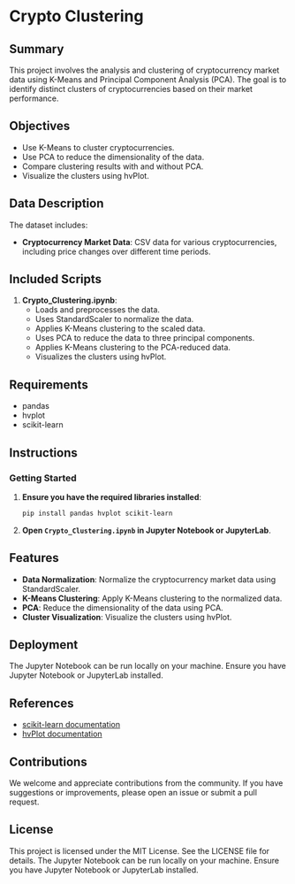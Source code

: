 # Crypto Clustering

## Summary
This project involves the analysis and clustering of cryptocurrency market data using K-Means and Principal Component Analysis (PCA). The goal is to identify distinct clusters of cryptocurrencies based on their market performance.

## Objectives
- Use K-Means to cluster cryptocurrencies.
- Use PCA to reduce the dimensionality of the data.
- Compare clustering results with and without PCA.
- Visualize the clusters using hvPlot.

## Data Description
The dataset includes:
- **Cryptocurrency Market Data**: CSV data for various cryptocurrencies, including price changes over different time periods.

## Included Scripts
1. **Crypto_Clustering.ipynb**:
   - Loads and preprocesses the data.
   - Uses StandardScaler to normalize the data.
   - Applies K-Means clustering to the scaled data.
   - Uses PCA to reduce the data to three principal components.
   - Applies K-Means clustering to the PCA-reduced data.
   - Visualizes the clusters using hvPlot.

## Requirements
- pandas
- hvplot
- scikit-learn

## Instructions

### Getting Started
1. **Ensure you have the required libraries installed**:
   ```bash
   pip install pandas hvplot scikit-learn
   ```
2. **Open `Crypto_Clustering.ipynb` in Jupyter Notebook or JupyterLab**.

## Features
- **Data Normalization**: Normalize the cryptocurrency market data using StandardScaler.
- **K-Means Clustering**: Apply K-Means clustering to the normalized data.
- **PCA**: Reduce the dimensionality of the data using PCA.
- **Cluster Visualization**: Visualize the clusters using hvPlot.

## Deployment
The Jupyter Notebook can be run locally on your machine. Ensure you have Jupyter Notebook or JupyterLab installed.

## References
- [scikit-learn documentation](https://scikit-learn.org/stable/documentation.html)
- [hvPlot documentation](https://hvplot.holoviz.org/)

## Contributions
We welcome and appreciate contributions from the community. If you have suggestions or improvements, please open an issue or submit a pull request.

## License
This project is licensed under the MIT License. See the LICENSE file for details.
The Jupyter Notebook can be run locally on your machine. Ensure you have Jupyter Notebook or JupyterLab installed.
